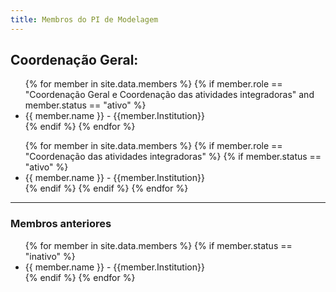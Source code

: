 ```yaml
---
title: Membros do PI de Modelagem
---
```


## Coordenação Geral:

<ul>
    {% for member in site.data.members %}
    {% if member.role == "Coordenação Geral e Coordenação das atividades integradoras"  and member.status == "ativo" %}
    <li>{{ member.name }}  - {{member.Institution}}  </li>
    {% endif %}
    {% endfor %}
</ul>  

<ul>
    {% for member in site.data.members %}  
      {% if member.role == "Coordenação das atividades integradoras"  %}  
        {% if member.status == "ativo" %}  
           <li>{{ member.name }}  - {{member.Institution}}</li>  
        {% endif %}  
      {% endif %}  
    {% endfor %}  
</ul>  

---

### Membros anteriores  

<ul>
    {% for member in site.data.members %}
      {% if member.status == "inativo" %}
        <li>
          <a>{{ member.name }}<a/>  - {{member.Institution}}
        </li>
      {% endif %}
    {% endfor %}
</ul>
